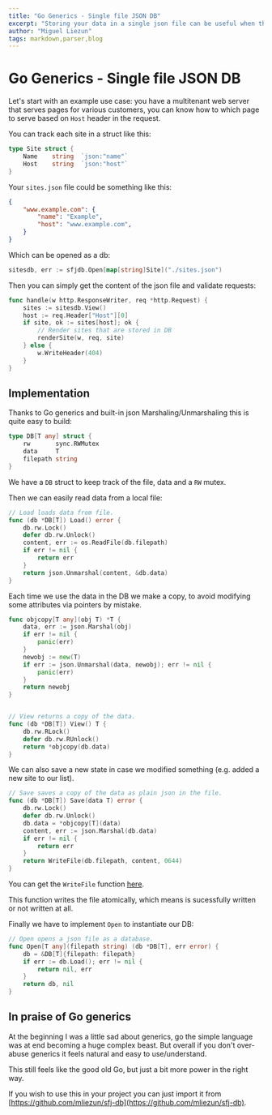 ```yaml
---
title: "Go Generics - Single file JSON DB"
excerpt: "Storing your data in a single json file can be useful when there isn't much state that needs to be tracked. In this post we leverage Go's generics to implement a simple JSON DB."
author: "Miguel Liezun"
tags: markdown,parser,blog
---
```


# Go Generics - Single file JSON DB

Let's start with an example use case: you have a multitenant web server that serves pages for various customers, you can know how to which page to serve based on `Host` header in the request.

You can track each site in a struct like this:

```go
type Site struct {
    Name    string  `json:"name"`
    Host    string  `json:"host"`
}
```

Your `sites.json` file could be something like this:

```json
{
    "www.example.com": {
        "name": "Example",
        "host": "www.example.com",
    }
}
```

Which can be opened as a db:

```go
sitesdb, err := sfjdb.Open[map[string]Site]("./sites.json")
```

Then you can simply get the content of the json file and validate requests:

```go
func handle(w http.ResponseWriter, req *http.Request) {
    sites := sitesdb.View()
    host := req.Header["Host"][0]
    if site, ok := sites[host]; ok {
        // Render sites that are stored in DB
        renderSite(w, req, site)
    } else {
        w.WriteHeader(404)
    }
}
```

## Implementation

Thanks to Go generics and built-in json Marshaling/Unmarshaling this is quite easy to build:

```go
type DB[T any] struct {
	rw       sync.RWMutex
	data     T
	filepath string
}
```

We have a `DB` struct to keep track of the file, data and a `RW` mutex.

Then we can easily read data from a local file:

```go
// Load loads data from file.
func (db *DB[T]) Load() error {
	db.rw.Lock()
	defer db.rw.Unlock()
	content, err := os.ReadFile(db.filepath)
	if err != nil {
		return err
	}
	return json.Unmarshal(content, &db.data)
}
```

Each time we use the data in the DB we make a copy, to avoid modifying some attributes via pointers by mistake.

```go
func objcopy[T any](obj T) *T {
	data, err := json.Marshal(obj)
	if err != nil {
		panic(err)
	}
	newobj := new(T)
	if err := json.Unmarshal(data, newobj); err != nil {
		panic(err)
	}
	return newobj
}


// View returns a copy of the data.
func (db *DB[T]) View() T {
	db.rw.RLock()
	defer db.rw.RUnlock()
	return *objcopy(db.data)
}
```

We can also save a new state in case we modified something (e.g. added a new site to our list).

```go
// Save saves a copy of the data as plain json in the file.
func (db *DB[T]) Save(data T) error {
	db.rw.Lock()
	defer db.rw.Unlock()
	db.data = *objcopy[T](data)
	content, err := json.Marshal(db.data)
	if err != nil {
		return err
	}
	return WriteFile(db.filepath, content, 0644)
}
```

You can get the `WriteFile` function [here](https://github.com/tailscale/tailscale/blob/main/atomicfile/atomicfile.go).

This function writes the file atomically, which means is sucessfully written or not written at all.


Finally we have to implement `Open` to instantiate our DB:

```go
// Open opens a json file as a database.
func Open[T any](filepath string) (db *DB[T], err error) {
	db = &DB[T]{filepath: filepath}
	if err := db.Load(); err != nil {
		return nil, err
	}
	return db, nil
}
```

## In praise of Go generics

At the beginning I was a little sad about generics, go the simple language was at end becoming a huge complex beast. But overall if you don't over-abuse generics it feels natural and easy to use/understand.

This still feels like the good old Go, but just a bit more power in the right way.

If you wish to use this in your project you can just import it from [https://github.com/mliezun/sfj-db](https://github.com/mliezun/sfj-db).
